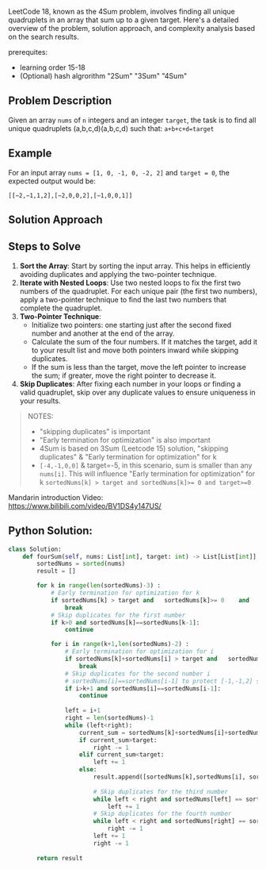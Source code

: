 LeetCode 18, known as the 4Sum problem, involves finding all unique quadruplets in an array that sum up to a given target. Here's a detailed overview of the problem, solution approach, and complexity analysis based on the search results.

prerequites:
- learning order 15-18
- (Optional) hash algrorithm "2Sum" "3Sum" "4Sum"

## Problem Description

Given an array `nums` of `n` integers and an integer `target`, the task is to find all unique quadruplets (a,b,c,d)(a,b,c,d) such that:
`a+b+c+d=target`
## Example

For an input array `nums = [1, 0, -1, 0, -2, 2]` and `target = 0`, the expected output would be:

```
[[−2,−1,1,2],[−2,0,0,2],[−1,0,0,1]]
```

## Solution Approach

## Steps to Solve

1. **Sort the Array**: Start by sorting the input array. This helps in efficiently avoiding duplicates and applying the two-pointer technique.
2. **Iterate with Nested Loops**: Use two nested loops to fix the first two numbers of the quadruplet. For each unique pair (the first two numbers), apply a two-pointer technique to find the last two numbers that complete the quadruplet.
3. **Two-Pointer Technique**:
    - Initialize two pointers: one starting just after the second fixed number and another at the end of the array.
    - Calculate the sum of the four numbers. If it matches the target, add it to your result list and move both pointers inward while skipping duplicates.
    - If the sum is less than the target, move the left pointer to increase the sum; if greater, move the right pointer to decrease it.
4. **Skip Duplicates**: After fixing each number in your loops or finding a valid quadruplet, skip over any duplicate values to ensure uniqueness in your results.

>NOTES:
>- "skipping duplicates" is important
>- "Early termination for optimization" is also important
>- 4Sum is based on 3Sum (Leetcode 15) solution, "skipping duplicates" & "Early termination for optimization" for k
>- `[-4,-1,0,0]` & target=-5, in this scenario, sum is smaller than any `nums[i]`. This will influence  "Early termination for optimization" for k `sortedNums[k] > target and sortedNums[k]>= 0 and target>=0`

Mandarin introduction Video: https://www.bilibili.com/video/BV1DS4y147US/

## Python Solution:

```python
class Solution:
    def fourSum(self, nums: List[int], target: int) -> List[List[int]]:
        sortedNums = sorted(nums)
        result = []

        for k in range(len(sortedNums)-3) :
            # Early termination for optimization for k
            if sortedNums[k] > target and   sortedNums[k]>= 0    and   target>=0:
                break
            # Skip duplicates for the first number
            if k>0 and sortedNums[k]==sortedNums[k-1]:
                continue

            for i in range(k+1,len(sortedNums)-2) :
                # Early termination for optimization for i
                if sortedNums[k]+sortedNums[i] > target and   sortedNums[k]+sortedNums[i] >= 0    and   target>=0:
                    break
                # Skip duplicates for the second number i
                # sortedNums[i]==sortedNums[i-1] to protect [-1,-1,2] scenario
                if i>k+1 and sortedNums[i]==sortedNums[i-1]:
                    continue
                
                left = i+1
                right = len(sortedNums)-1
                while (left<right):
                    current_sum = sortedNums[k]+sortedNums[i]+sortedNums[left]+sortedNums[right]
                    if current_sum>target:
                        right -= 1
                    elif current_sum<target:                        
                        left += 1
                    else:
                        result.append([sortedNums[k],sortedNums[i], sortedNums[left], sortedNums[right]])
                        
                        # Skip duplicates for the third number
                        while left < right and sortedNums[left] == sortedNums[left+1] :
                            left += 1
                        # Skip duplicates for the fourth number
                        while left < right and sortedNums[right] == sortedNums[right-1] :
                            right -= 1
                        left += 1
                        right -= 1
            
        return result
```
